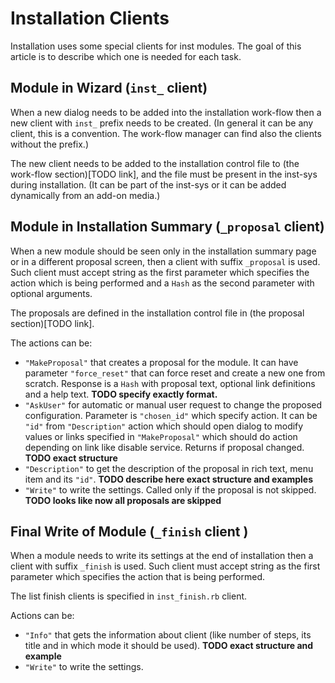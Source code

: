 Installation Clients
======================

Installation uses some special clients for inst modules. The goal of this
article is to describe which one is needed for each task.


Module in Wizard (`inst_` client)
-----------------------------------------

When a new dialog needs to be added into the installation work-flow then a new
client with `inst_` prefix needs to be created. (In general it can be any
client, this is a convention. The work-flow manager can find also the clients
without the prefix.)

The new client needs to be added to the installation control file to (the work-flow
section)[TODO link], and the file must be present in the inst-sys during
installation. (It can be part of the inst-sys or it can be added dynamically
from an add-on media.)


Module in Installation Summary (`_proposal` client)
-----------------------------------------------------------

When a new module should be seen only in the installation summary page or in a
different proposal screen, then a client with suffix `_proposal` is used. Such
client must accept string as the first parameter which specifies the action
which is being performed and a `Hash` as the second parameter with optional
arguments.

The proposals are defined in the installation control file in (the proposal
section)[TODO link].

The actions can be:

- `"MakeProposal"` that creates a proposal for the module. It can have parameter `"force_reset"`
  that can force reset and create a new one from scratch. Response is a `Hash` with proposal text,
  optional link definitions and a help text. **TODO specify exactly format.**
- `"AskUser"` for automatic or manual user request to change the proposed configuration. Parameter is
  `"chosen_id"` which specify action. It can be `"id"` from `"Description"` action
  which should open dialog to modify values or links specified in `"MakeProposal"`
  which should do action depending on link like disable service. Returns if proposal changed. **TODO exact structure**
- `"Description"` to get the description of the proposal in rich text, menu item and its `"id"`.
  **TODO describe here exact structure and examples**
- `"Write"` to write the settings. Called only if the proposal is not skipped. **TODO looks like now all proposals are skipped**


Final Write of Module (`_finish` client )
--------------------------------------------

When a module needs to write its settings at the end of installation then a
client with suffix `_finish` is used. Such client must accept string as the
first parameter which specifies the action that is being performed.

The list finish clients is specified in `inst_finish.rb` client.

Actions can be:

- `"Info"` that gets the information about client (like number of steps, its title
  and in which mode it should be used). **TODO exact structure and example**
- `"Write"` to write the settings.
